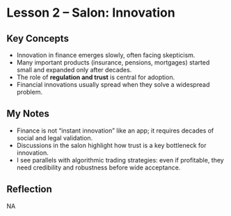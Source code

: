 # Lesson 2 – Salon: Innovation

## Key Concepts
- Innovation in finance emerges slowly, often facing skepticism.  
- Many important products (insurance, pensions, mortgages) started small and expanded only after decades.  
- The role of **regulation and trust** is central for adoption.  
- Financial innovations usually spread when they solve a widespread problem.  

## My Notes
- Finance is not “instant innovation” like an app; it requires decades of social and legal validation.  
- Discussions in the salon highlight how trust is a key bottleneck for innovation.  
- I see parallels with algorithmic trading strategies: even if profitable, they need credibility and robustness before wide acceptance.  

## Reflection
NA 

